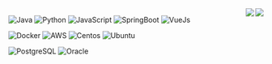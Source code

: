 <!--
**do5do/do5do** is a ✨ _special_ ✨ repository because its `README.md` (this file) appears on your GitHub profile.

Here are some ideas to get you started:

- 🔭 I’m currently working on ...
- 🌱 I’m currently learning ...
- 👯 I’m looking to collaborate on ...
- 🤔 I’m looking for help with ...
- 💬 Ask me about ...
- 📫 How to reach me: ...
- 😄 Pronouns: ...
- ⚡ Fun fact: ...
-->

<!--
[![Solved.ac Profile](http://mazassumnida.wtf/api/v2/generate_badge?boj=do1510)](https://solved.ac/do1510/)   
[![do5do's GitHub stats](https://github-readme-stats.vercel.app/api?username=do5do&theme=dark)]() 
-->
<div align="right">
   <img align="right" src="http://mazassumnida.wtf/api/v2/generate_badge?boj=do1510">
   <img align="right" src="https://github-readme-stats.vercel.app/api?username=do5do&theme=dark">
</div>

<div align="left">
   <p>
      <img alt="Java" src="https://img.shields.io/badge/Java-ED8B00?style=flat-square&logo=java&logoColor=white"/>
      <img alt="Python" src="https://img.shields.io/badge/Python-3766AB?style=flat-square&logo=Python&logoColor=white"/>
      <img alt="JavaScript" src="https://img.shields.io/badge/JavaScript-323330?style=flat-square&logo=javascript&logoColor=F7DF1E"/>
      <img alt="SpringBoot" src="https://img.shields.io/badge/Spring_Boot-F2F4F9?style=flat-square&logo=spring-boot">
      <img alt="VueJs" src="https://img.shields.io/badge/Vue.js-35495E?style=flat-square&logo=vue.js&logoColor=4FC08D"/>
   </p>
   <p>
      <img alt="Docker" src="https://img.shields.io/badge/Docker-46a2f1?style=flat-square&logo=docker&logoColor=white"/>
      <img alt="AWS" src="https://img.shields.io/badge/AWS-232F3E?style=flat-square&logo=AmazonAWS&logoColor=white"/>
      <img alt="Centos" src="https://img.shields.io/badge/Cent%20OS-262577?style=flat-square&logo=CentOS&logoColor=white"/>
      <img alt="Ubuntu" src="https://img.shields.io/badge/Ubuntu-E95420?style=flat-square&logo=ubuntu&logoColor=white"/>
   </p>
   <p>
      <img alt="PostgreSQL" src="https://img.shields.io/badge/PostgreSQL-316192?style=flat-square&logo=postgresql&logoColor=white"/>
      <img alt="Oracle" src="https://img.shields.io/badge/oracle-F80000?style=flat-square&logo=oracle&logoColor=white"/>
   </p>
</div>
